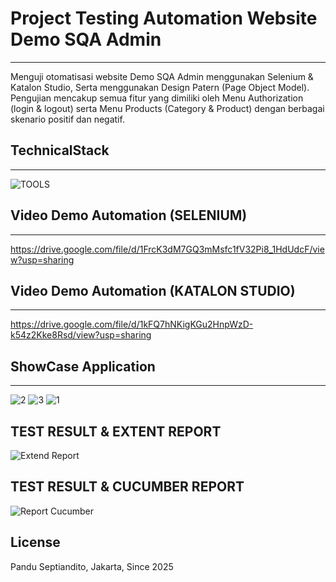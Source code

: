 # Project Testing Automation Website Demo SQA Admin
------------------------
Menguji otomatisasi website Demo SQA Admin menggunakan Selenium & Katalon Studio, Serta menggunakan Design Patern (Page Object Model). Pengujian mencakup semua fitur yang dimiliki oleh Menu Authorization (login & logout) serta Menu Products (Category & Product) dengan berbagai skenario positif dan negatif.

## TechnicalStack 
------------------------
![TOOLS](https://github.com/user-attachments/assets/111446b4-9873-4caf-a15d-92f410dc5aac)

## Video Demo Automation (SELENIUM)
------------------------
https://drive.google.com/file/d/1FrcK3dM7GQ3mMsfc1fV32Pi8_1HdUdcF/view?usp=sharing

## Video Demo Automation (KATALON STUDIO)
------------------------
https://drive.google.com/file/d/1kFQ7hNKigKGu2HnpWzD-k54z2Kke8Rsd/view?usp=sharing

## ShowCase Application
-------------------------
![2](https://github.com/user-attachments/assets/def8c2a7-75a7-48d5-a397-8bf76e754088)
![3](https://github.com/user-attachments/assets/e25088a2-936e-457e-993b-bce72e547ad6)
![1](https://github.com/user-attachments/assets/9a904fa5-f3bf-4849-b5b1-685fe7ce5209)


TEST RESULT & EXTENT REPORT
--------------------------
![Extend Report](https://github.com/user-attachments/assets/fa70b786-d089-4615-bf16-e63bfa66df01)


TEST RESULT & CUCUMBER REPORT
--------------------------
![Report Cucumber](https://github.com/user-attachments/assets/ea1417f1-cfb4-4c8c-99b9-56f6558918cd)


## License
Pandu Septiandito, Jakarta, Since 2025

